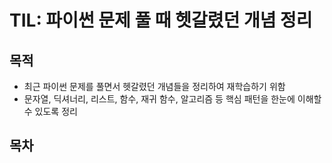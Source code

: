 # TIL: 파이썬 문제 풀 때 헷갈렸던 개념 정리

## 목적 
- 최근 파이썬 문제를 풀면서 헷갈렸던 개념들을 정리하여 재학습하기 위함
- 문자열, 딕셔너리, 리스트, 함수, 재귀 함수, 알고리즘 등 핵심 패턴을 한눈에 이해할 수 있도록 정리


## 목차